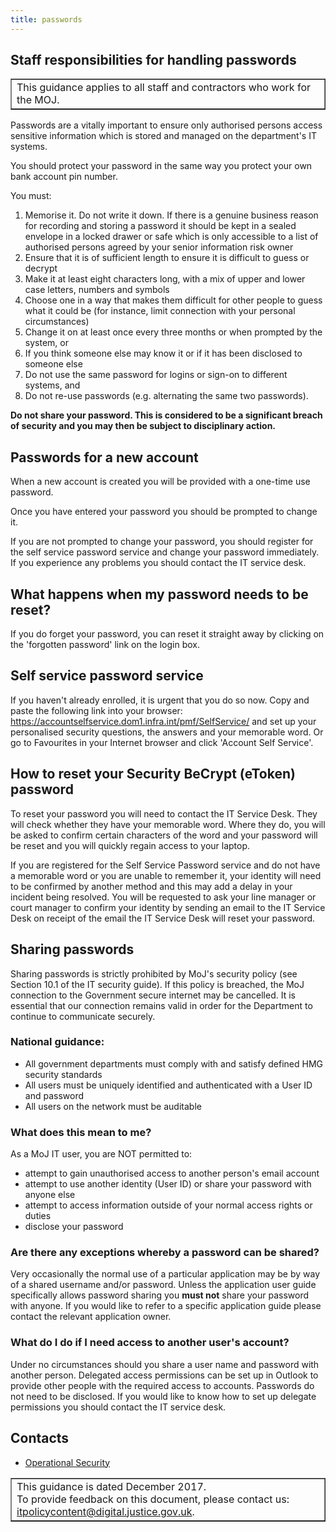 ```yaml
---
title: passwords
---
```


## Staff responsibilities for handling passwords

<table border='1'>
<tr>
<td>This guidance applies to all staff and contractors who work for the MOJ.</td>
</tr>
</table>

Passwords are a vitally important to ensure only authorised persons access sensitive information which is stored and managed on the department\'s IT systems.

You should protect your password in the same way you protect your own bank account pin number.

You must:

1.  Memorise it. Do not write it down. If there is a genuine business reason for recording and storing a password it should be kept in a sealed envelope in a locked drawer or safe which is only accessible to a list of authorised persons agreed by your senior information risk owner
2.  Ensure that it is of sufficient length to ensure it is difficult to guess or decrypt
3.  Make it at least eight characters long, with a mix of upper and lower case letters, numbers and symbols
4.  Choose one in a way that makes them difficult for other people to guess what it could be (for instance, limit connection with your personal circumstances)
5.  Change it on at least once every three months or when prompted by the system, or
6.  If you think someone else may know it or if it has been disclosed to someone else
7.  Do not use the same password for logins or sign-on to different systems, and
8.  Do not re-use passwords (e.g. alternating the same two passwords).

__Do not share your password. This is considered to be a significant breach of security and you may then be subject to disciplinary action.__

## Passwords for a new account

When a new account is created you will be provided with a one-time use password. 

Once you have entered your password you should be prompted to change it.

If you are not prompted to change your password, you should register for the self service password service and change your password immediately. If you experience any problems you should contact the IT service desk.

## What happens when my password needs to be reset?

If you do forget your password, you can reset it straight away by clicking on the \'forgotten password\' link on the login box.

## Self service password service

If you haven't already enrolled, it is urgent that you do so now. Copy and paste the following link into your browser: https://accountselfservice.dom1.infra.int/pmf/SelfService/ and set up your personalised security questions, the answers and your memorable word. Or go to Favourites in your Internet browser and click 'Account Self Service'.

## How to reset your Security BeCrypt (eToken) password  

To reset your password you will need to contact the IT Service Desk. They will check whether they have your memorable word. Where they do, you will be asked to confirm certain characters of the word and your password will be reset and you will quickly regain access to your laptop.

If you are registered for the Self Service Password service and do not have a memorable word or you are unable to remember it, your identity will need to be confirmed by another method and this may add a delay in your incident being resolved. You will be requested to ask your line manager or court manager to confirm your identity by sending an email to the IT Service Desk on receipt of the email the IT Service Desk will reset your password.

## Sharing passwords

Sharing passwords is strictly prohibited by MoJ's security policy (see Section 10.1 of the IT security guide). If this policy is breached, the MoJ connection to the Government secure internet may be cancelled. It is essential that our connection remains valid in order for the Department to continue to communicate securely.  

### National guidance:

* All government departments must comply with and satisfy defined HMG security standards
* All users must be uniquely identified and authenticated with a User ID and password
* All users on the network must be auditable

### What does this mean to me?

As a MoJ IT user, you are NOT permitted to:

*   attempt to gain unauthorised access to another person's email account
*   attempt to use another identity (User ID) or share your password with anyone else
*   attempt to access information outside of your normal access rights or duties
*   disclose your password

### Are there any exceptions whereby a password can be shared?
 
Very occasionally the normal use of a particular application may be by way of a shared username and/or password. Unless the application user guide specifically allows password sharing you __must not__ share your password with anyone. If you would like to refer to a specific application guide please contact the relevant application owner.  

### What do I do if I need access to another user's account?

Under no circumstances should you share a user name and password with another person. Delegated access permissions can be set up in Outlook to provide other people with the required access to accounts. Passwords do not need to be disclosed. If you would like to know how to set up delegate permissions you should contact the IT service desk.

## Contacts

* [Operational Security](mailto:operationalsecurityteam@justice.gsi.gov.uk)

<table border='1'>
<tr>
<td>This guidance is dated December 2017.<br/>
To provide feedback on this document, please contact us: <a href="mailto:itpolicycontent@digital.justice.gov.uk?subject=passwords">itpolicycontent@digital.justice.gov.uk</a>.</td>
</tr>
</table>
